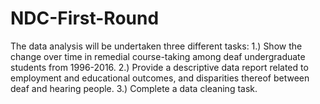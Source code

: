 # NDC-First-Round
The data analysis will be undertaken three different tasks:
1.) Show the change over time in remedial course-taking among deaf undergraduate students from 1996-2016.
2.) Provide a descriptive data report related to employment and educational outcomes, and disparities thereof between deaf and hearing people. 
3.) Complete a data cleaning task. 
